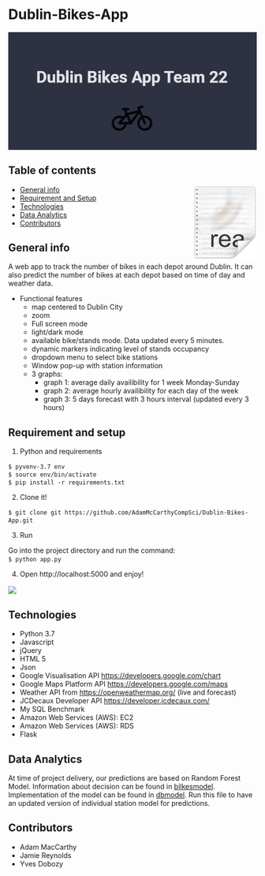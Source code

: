 # Dublin-Bikes-App

<img src="/images/splash.png" align="center" />

## Table of contents
<img src="/images/readme.png" align="right" />

* [General info](#general-info)
* [Requirement and Setup](#setup)
* [Technologies](#technologies)
* [Data Analytics](#analytics)
* [Contributors](#contributors)


## General info
A web app to track the number of bikes in each depot around Dublin. It can also predict the number of bikes at each depot based on time of day and weather data.

- Functional features
  - map centered to Dublin City
  - zoom
  - Full screen mode
  - light/dark mode
  - available bike/stands mode. Data updated every 5 minutes.
  - dynamic markers indicating level of stands occupancy 
  - dropdown menu to select bike stations
  - Window pop-up with station information
  - 3 graphs:
    - graph 1: average daily availibility for 1 week Monday-Sunday
    - graph 2: average hourly availibility for each day of the week
    - graph 3: 5 days forecast with 3 hours interval (updated every 3 hours)

## Requirement and setup

1. Python and requirements
```
$ pyvenv-3.7 env
$ source env/bin/activate
$ pip install -r requirements.txt
```

2. Clone it!

```
$ git clone git https://github.com/AdamMcCarthyCompSci/Dublin-Bikes-App.git
```

3. Run

Go into the project directory and run the command:<br>
```$ python app.py```

4. Open http://localhost:5000 and enjoy!

<img src="/images/finalscreen.png" align="center" />

## Technologies

* Python 3.7
* Javascript
* jQuery
* HTML 5
* Json
* Google Visualisation API https://developers.google.com/chart
* Google Maps Platform API https://developers.google.com/maps
* Weather API from https://openweathermap.org/ (live and forecast)
* JCDecaux Developer API https://developer.jcdecaux.com/
* My SQL Benchmark
* Amazon Web Services (AWS): EC2
* Amazon Web Services (AWS): RDS
* Flask

## Data Analytics

At time of project delivery, our predictions are based on Random Forest Model. Information about decision can be found in [bilkesmodel](models/bikesmodel.ipynb).<br>
Implementation of the model can be found in [dbmodel](models/dbmodel.ipynb). Run this file to have an updated version of individual station model for predictions.<br>

## Contributors

- Adam MacCarthy
- Jamie Reynolds
- Yves Dobozy

